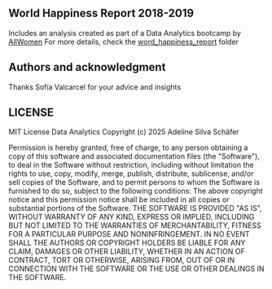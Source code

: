 ## World Happiness Report 2018-2019
Includes an analysis created as part of a Data Analytics bootcamp by [AllWomen](https://www.allwomen.tech/bootcamp/data-analytics-bootcamp/)
For more details, check the [word_happiness_report](https://github.com/adelinerd/data_analytics/tree/main/world_happiness_report) folder

## Authors and acknowledgment
Thanks Sofía Valcarcel for your advice and insights 

## LICENSE
MIT License
Data Analytics
Copyright (c) 2025 Adeline Silva Schäfer

Permission is hereby granted, free of charge, to any person obtaining a copy
of this software and associated documentation files (the "Software"), to deal
in the Software without restriction, including without limitation the rights
to use, copy, modify, merge, publish, distribute, sublicense, and/or sell
copies of the Software, and to permit persons to whom the Software is
furnished to do so, subject to the following conditions:
The above copyright notice and this permission notice shall be included in all
copies or substantial portions of the Software.
THE SOFTWARE IS PROVIDED "AS IS", WITHOUT WARRANTY OF ANY KIND, EXPRESS OR
IMPLIED, INCLUDING BUT NOT LIMITED TO THE WARRANTIES OF MERCHANTABILITY,
FITNESS FOR A PARTICULAR PURPOSE AND NONINFRINGEMENT. IN NO EVENT SHALL THE
AUTHORS OR COPYRIGHT HOLDERS BE LIABLE FOR ANY CLAIM, DAMAGES OR OTHER
LIABILITY, WHETHER IN AN ACTION OF CONTRACT, TORT OR OTHERWISE, ARISING FROM,
OUT OF OR IN CONNECTION WITH THE SOFTWARE OR THE USE OR OTHER DEALINGS IN THE
SOFTWARE.
